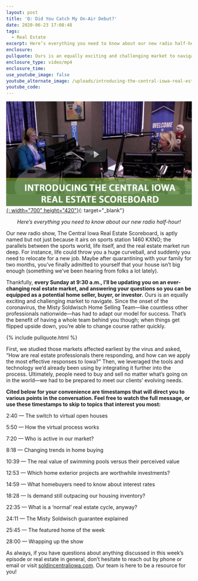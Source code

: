 ```yaml
---
layout: post
title: 'Q: Did You Catch My On-Air Debut?'
date: 2020-06-23 17:08:48
tags:
  - Real Estate
excerpt: Here’s everything you need to know about our new radio half-hour!
enclosure:
pullquote: Ours is an equally exciting and challenging market to navigate.
enclosure_type: video/mp4
enclosure_time:
use_youtube_image: false
youtube_alternate_image: /uploads/introducing-the-central-iowa-real-estate-scoreboard-yt.jpg
youtube_code:
---
```


[![](/uploads/introducing-the-central-iowa-real-estate-scoreboard-email.jpg){: width="700" height="420"}](https://www.dropbox.com/sh/4kdzbmgmywlv04l/AADBsNlvgh8HqYfBq133gQX_a/Episode%201/Scoreboard%20-%20Episode%201%20-%20LIVE.mp4?dl=0){: target="_blank"}

 <p style="text-align: center;"><em>Here’s everything you need to know about our new radio half-hour!</em></p>

Our new radio show, The Central Iowa Real Estate Scoreboard, is aptly named but not just because it airs on sports station 1460 KXNO; the parallels between the sports world, life itself, and the real estate market run deep. For instance, life could throw you a huge curveball, and suddenly you need to relocate for a new job. Maybe after quarantining with your family for two months, you’ve finally admitted to yourself that your house isn’t big enough (something we’ve been hearing from folks a lot lately).&nbsp;

Thankfully, **every Sunday at 9:30 a.m., I’ll be updating you on an ever-changing real estate market, and answering your questions so you can be equipped as a potential home seller, buyer, or investor.** Ours is an equally exciting and challenging market to navigate. Since the onset of the coronavirus, the Misty Soldwisch Home Selling Team—like countless other professionals nationwide—has had to adapt our model for success. That’s the benefit of having a whole team behind you though; when things get flipped upside down, you’re able to change course rather quickly.&nbsp;

{% include pullquote.html %}

First, we studied those markets affected earliest by the virus and asked, “How are real estate professionals there responding, and how can we apply the most effective responses to Iowa?” Then, we leveraged the tools and technology we’d already been using by integrating it further into the process. Ultimately, people need to buy and sell no matter what’s going on in the world—we had to be prepared to meet our clients’ evolving needs.&nbsp;

**Cited below for your convenience are timestamps that will direct you to various points in the conversation. Feel free to watch the full message, or use these timestamps to skip to topics that interest you most:&nbsp;**

2:40 — The switch to virtual open houses

5:50 — How the virtual process works

7:20 — Who is active in our market?&nbsp;

8:18 — Changing trends in home buying&nbsp;

10:39 — The real value of swimming pools versus their perceived value&nbsp;

12:53 — Which home exterior projects are worthwhile investments?

14:59 — What homebuyers need to know about interest rates&nbsp;

18:28 — Is demand still outpacing our housing inventory?

22:35 — What is a ‘normal’ real estate cycle, anyway?

24:11 — The Misty Soldwisch guarantee explained&nbsp;

25:45 — The featured home of the week&nbsp;

28:00 — Wrapping up the show&nbsp;

As always, if you have questions about anything discussed in this week’s episode or real estate in general, don’t hesitate to reach out by phone or email or visit [soldincentraliowa.com](http://www.soldincentraliowa.com/). Our team is here to be a resource for you\!